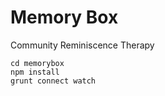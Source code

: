 # Memory Box
Community Reminiscence Therapy 

````
cd memorybox
npm install
grunt connect watch
````